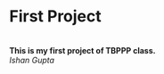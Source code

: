 <h1>First Project</h1>
<br>
<b>This is my first project of TBPPP class.</b>
<br>
<i>Ishan Gupta</i>
